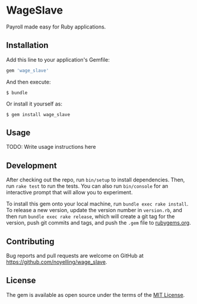 # WageSlave

Payroll made easy for Ruby applications.

## Installation

Add this line to your application's Gemfile:

```ruby
gem 'wage_slave'
```

And then execute:

    $ bundle

Or install it yourself as:

    $ gem install wage_slave

## Usage

TODO: Write usage instructions here

## Development

After checking out the repo, run `bin/setup` to install dependencies. Then, run `rake test` to run the tests. You can also run `bin/console` for an interactive prompt that will allow you to experiment.

To install this gem onto your local machine, run `bundle exec rake install`. To release a new version, update the version number in `version.rb`, and then run `bundle exec rake release`, which will create a git tag for the version, push git commits and tags, and push the `.gem` file to [rubygems.org](https://rubygems.org).

## Contributing

Bug reports and pull requests are welcome on GitHub at https://github.com/noyelling/wage_slave.


## License

The gem is available as open source under the terms of the [MIT License](http://opensource.org/licenses/MIT).

